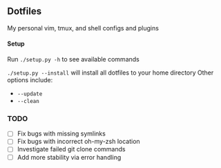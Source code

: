 ## Dotfiles

My personal vim, tmux, and shell configs and plugins

#### Setup
Run ```./setup.py -h``` to see available commands

```./setup.py --install``` will install all dotfiles to your home directory
Other options include:
* ```--update```
* ```--clean```

### TODO
 - [ ] Fix bugs with missing symlinks
 - [ ] Fix bugs with incorrect oh-my-zsh location
 - [ ] Investigate failed git clone commands
 - [ ] Add more stability via error handling
